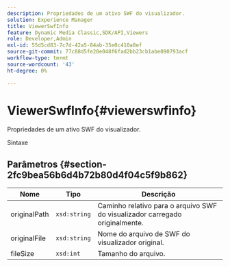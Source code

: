 ```yaml
---
description: Propriedades de um ativo SWF do visualizador.
solution: Experience Manager
title: ViewerSwfInfo
feature: Dynamic Media Classic,SDK/API,Viewers
role: Developer,Admin
exl-id: 55d5cd83-7c7d-42a5-84ab-35e0c410a8ef
source-git-commit: 77c88d5fe20e048f6fad2bb23cb1abe090793acf
workflow-type: tm+mt
source-wordcount: '43'
ht-degree: 0%

---
```


# ViewerSwfInfo{#viewerswfinfo}

Propriedades de um ativo SWF do visualizador.

Sintaxe

## Parâmetros {#section-2fc9bea56b6d4b72b80d4f04c5f9b862}

| Nome | Tipo | Descrição |
|---|---|---|
| originalPath | `xsd:string` | Caminho relativo para o arquivo SWF do visualizador carregado originalmente. |
| originalFile | `xsd:string` | Nome do arquivo de SWF do visualizador original. |
| fileSize | `xsd:int` | Tamanho do arquivo. |
